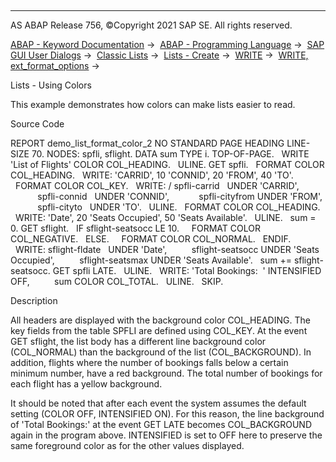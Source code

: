   

* * *

AS ABAP Release 756, ©Copyright 2021 SAP SE. All rights reserved.

[ABAP - Keyword Documentation](https://help.sap.com/doc/abapdocu_756_index_htm/7.56/en-US/abenabap.htm) →  [ABAP - Programming Language](https://help.sap.com/doc/abapdocu_756_index_htm/7.56/en-US/abenabap_reference.htm) →  [SAP GUI User Dialogs](https://help.sap.com/doc/abapdocu_756_index_htm/7.56/en-US/abenabap_screens.htm) →  [Classic Lists](https://help.sap.com/doc/abapdocu_756_index_htm/7.56/en-US/abenabap_dynpro_list.htm) →  [Lists - Create](https://help.sap.com/doc/abapdocu_756_index_htm/7.56/en-US/abenabap_lists.htm) →  [WRITE](https://help.sap.com/doc/abapdocu_756_index_htm/7.56/en-US/abapwrite-.htm) →  [WRITE, ext\_format\_options](https://help.sap.com/doc/abapdocu_756_index_htm/7.56/en-US/abapwrite_ext_options.htm) → 

Lists - Using Colors

This example demonstrates how colors can make lists easier to read.

Source Code

REPORT demo\_list\_format\_color\_2 NO STANDARD PAGE HEADING LINE-SIZE 70.
NODES: spfli, sflight.
DATA sum TYPE i.
TOP-OF-PAGE.
  WRITE 'List of Flights' COLOR COL\_HEADING.
  ULINE.
GET spfli.
  FORMAT COLOR COL\_HEADING.
  WRITE: 'CARRID', 10 'CONNID', 20 'FROM', 40 'TO'.
  FORMAT COLOR COL\_KEY.
  WRITE: / spfli-carrid   UNDER 'CARRID',
           spfli-connid   UNDER 'CONNID',
           spfli-cityfrom UNDER 'FROM',
           spfli-cityto   UNDER 'TO'.
  ULINE.
  FORMAT COLOR COL\_HEADING.
  WRITE: 'Date', 20 'Seats Occupied', 50 'Seats Available'.
  ULINE.
  sum = 0.
GET sflight.
  IF sflight-seatsocc LE 10.
    FORMAT COLOR COL\_NEGATIVE.
  ELSE.
    FORMAT COLOR COL\_NORMAL.
  ENDIF.
  WRITE: sflight-fldate   UNDER 'Date',
         sflight-seatsocc UNDER 'Seats Occupied',
         sflight-seatsmax UNDER 'Seats Available'.
  sum += sflight-seatsocc.
GET spfli LATE.
  ULINE.
  WRITE: 'Total Bookings:  ' INTENSIFIED OFF,
         sum COLOR COL\_TOTAL.
  ULINE.
  SKIP.

Description

All headers are displayed with the background color COL\_HEADING. The key fields from the table SPFLI are defined using COL\_KEY. At the event GET sflight, the list body has a different line background color (COL\_NORMAL) than the background of the list (COL\_BACKGROUND). In addition, flights where the number of bookings falls below a certain minimum number, have a red background. The total number of bookings for each flight has a yellow background.

It should be noted that after each event the system assumes the default setting (COLOR OFF, INTENSIFIED ON). For this reason, the line background of 'Total Bookings:' at the event GET LATE becomes COL\_BACKGROUND again in the program above. INTENSIFIED is set to OFF here to preserve the same foreground color as for the other values displayed.
